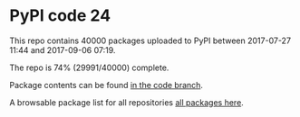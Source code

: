 # PyPI code 24

This repo contains 40000 packages uploaded to PyPI between 
2017-07-27 11:44 and 2017-09-06 07:19.

The repo is 74% (29991/40000) complete.

Package contents can be found [in the code branch](https://github.com/pypi-data/pypi-mirror-24/tree/code/packages).

A browsable package list for all repositories [all packages here](https://pypi-data.github.io/website/repositories/pypi-mirror-24).


